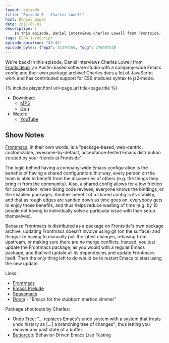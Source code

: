 ```yaml
---
layout: episode
title: "Episode 6 - Charles Lowell"
host: Daniel Gopar
date: 2017-05-02
description: |
    In this episode, Daniel interviews Charles Lowell from Frontside.
tags: ELPA JavaScript
episode_duration: "43:45"
episode_bytes: {"mp3": 31379456, "ogg": 27690753}
---
```


We're back! In this episode, Daniel interviews Charles Lowell
from [Frontside.io](http://frontside.io/), an Austin-based software studio with
a company-wide Emacs config and their own package archive! Charles does a lot of
JavaScript work and has contributed support for ES6 modules syntax to js2-mode.

{% include player.html url=page.url title=page.title %}

- Download:
  - [MP3](https://dl.emacsel.com/episodes/emacsel-ep6.mp3)
  - [Ogg](https://dl.emacsel.com/episodes/emacsel-ep6.ogg)
- Watch:
  - [YouTube](https://www.youtube.com/watch?v=GPMLZ9q93k8)

## Show Notes

[Frontmacs](https://github.com/thefrontside/frontmacs), in their own words, is a
"package-based, web-centric, customizable, awesome-by-default, acceptance-tested
Emacs distribution curated by your friends at Frontside".

The logic behind having a company-wide Emacs configuration is the benefits of
having a shared configuration: this way, every person on the team is able to
benefit from the discoveries of others (e.g. the things they bring in from the
community). Also, a shared config allows for a low friction for cooperation:
when doing code reviwes, everyone knows the bindings, or the installed
packages. Another benefit of a shared config is its stability, and that as rough
edges are sanded down as time goes on, everybody gets to enjoy those benefits,
and thus helps reduce wasting of time (e.g. by 10 people not having to
individually solve a particular issue with their setup themselves).

Because Frontmacs is distributed as a package on Frontside's own package
archive, updating Frontmacs doesn't involve using git (on the surface) and
things like having to manually pull the latest changes, rebasing from upstream,
or making sure there are no merge conflicts. Instead, you just update the
Frontmacs package, as you would with a regular Emacs package, and that will
update all its dependecies and update Frontmacs itself. Then the only thing left
to do would be to restart Emacs to start using the new update.

Links:

- [Frontmacs](https://github.com/thefrontside/frontmacs)
- [Emacs Prelude](https://github.com/bbatsov/prelude)
- [Spacemacs](http://spacemacs.org/)
- [Doom](https://github.com/hlissner/.emacs.d) - "Emacs for the stubborn martian
  vimmer"

Package shoutouts by Charles:

- [Undo Tree](https://www.emacswiki.org/emacs/UndoTree): "... replaces Emacs's
  undo system with a system that treats undo history as [...] a branching tree
  of changes"; thus letting you recover any past state of a buffer.
- [Buttercup](https://github.com/jorgenschaefer/emacs-buttercup):
  Behavior-Driven Emacs Lisp Testing
